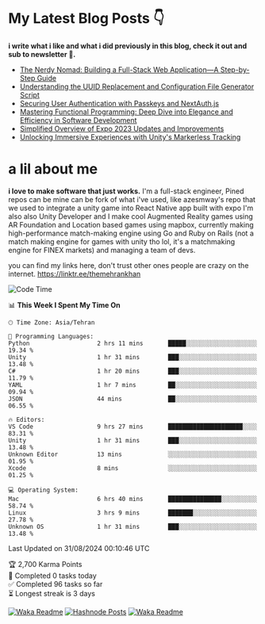 # My Latest Blog Posts 👇
**i write what i like and what i did previously in this blog, check it out and sub to newsletter 🫡.**

<!-- HASHNODE_BLOG:START -->
- [The Nerdy Nomad: Building a Full-Stack Web Application—A Step-by-Step Guide](https://themehrankhan.hashnode.dev/the-nerdy-nomad-building-a-full-stack-web-applicationa-step-by-step-guide)
- [Understanding the UUID Replacement and Configuration File Generator Script](https://themehrankhan.hashnode.dev/understanding-the-uuid-replacement-and-configuration-file-generator-script)
- [Securing User Authentication with Passkeys and NextAuth.js](https://themehrankhan.hashnode.dev/securing-user-authentication-with-passkeys-and-nextauthjs)
- [Mastering Functional Programming: Deep Dive into Elegance and Efficiency in Software Development](https://themehrankhan.hashnode.dev/mastering-functional-programming-deep-dive-into-elegance-and-efficiency-in-software-development)
- [Simplified Overview of Expo 2023 Updates and Improvements](https://themehrankhan.hashnode.dev/expo-2023-updates-and-features-summary)
- [Unlocking Immersive Experiences with Unity's Markerless Tracking](https://themehrankhan.hashnode.dev/unlocking-immersive-experiences-with-unitys-markerless-tracking)

<!-- HASHNODE_BLOG:END -->

# a lil about me
**i love to make  software that just works.**
I'm a full-stack engineer, Pined repos can be mine can be fork of what i've used, like azesmway's repo that we used to integrate a unity game into React Native app built with expo I'm also also Unity Developer and I make cool Augmented Reality games using AR Foundation and Location based games using mapbox, currently making high-performance match-making engine using Go and Ruby on Rails (not a match making engine for games with unity tho lol, it's a matchmaking engine for FINEX markets) and managing a team of devs.

you can find my links here, don't trust other ones people are crazy on the internet.
https://linktr.ee/themehrankhan

<!--START_SECTION:waka-->
![Code Time](http://img.shields.io/badge/Code%20Time-610%20hrs%2012%20mins-blue)

📊 **This Week I Spent My Time On** 

```text
🕑︎ Time Zone: Asia/Tehran

💬 Programming Languages: 
Python                   2 hrs 11 mins       █████░░░░░░░░░░░░░░░░░░░░   19.34 % 
Unity                    1 hr 31 mins        ███░░░░░░░░░░░░░░░░░░░░░░   13.48 % 
C#                       1 hr 20 mins        ███░░░░░░░░░░░░░░░░░░░░░░   11.79 % 
YAML                     1 hr 7 mins         ██░░░░░░░░░░░░░░░░░░░░░░░   09.94 % 
JSON                     44 mins             ██░░░░░░░░░░░░░░░░░░░░░░░   06.55 % 

🔥 Editors: 
VS Code                  9 hrs 27 mins       █████████████████████░░░░   83.31 % 
Unity                    1 hr 31 mins        ███░░░░░░░░░░░░░░░░░░░░░░   13.48 % 
Unknown Editor           13 mins             ░░░░░░░░░░░░░░░░░░░░░░░░░   01.95 % 
Xcode                    8 mins              ░░░░░░░░░░░░░░░░░░░░░░░░░   01.25 % 

💻 Operating System: 
Mac                      6 hrs 40 mins       ███████████████░░░░░░░░░░   58.74 % 
Linux                    3 hrs 9 mins        ███████░░░░░░░░░░░░░░░░░░   27.78 % 
Unknown OS               1 hr 31 mins        ███░░░░░░░░░░░░░░░░░░░░░░   13.48 % 
```


 Last Updated on 31/08/2024 00:10:46 UTC
<!--END_SECTION:waka-->

<!-- TODO-IST:START -->
🏆  2,700 Karma Points           
🌸  Completed 0 tasks today           
✅  Completed 96 tasks so far           
⏳  Longest streak is 3 days
<!-- TODO-IST:END -->

[![Waka Readme](https://github.com/TheMehranKhan/themehrankhan/actions/workflows/main.yml/badge.svg)](https://github.com/TheMehranKhan/themehrankhan/actions/workflows/main.yml)
[![Hashnode Posts](https://github.com/TheMehranKhan/themehrankhan/actions/workflows/hashnode.yml/badge.svg)](https://github.com/TheMehranKhan/themehrankhan/actions/workflows/hashnode.yml)
[![Waka Readme](https://github.com/TheMehranKhan/themehrankhan/actions/workflows/waka.yml/badge.svg)](https://github.com/TheMehranKhan/themehrankhan/actions/workflows/waka.yml)
